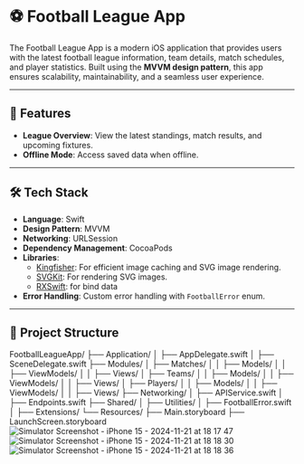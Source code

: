 # ⚽ Football League App

The Football League App is a modern iOS application that provides users with the latest football league information, team details, match schedules, and player statistics. Built using the **MVVM design pattern**, this app ensures scalability, maintainability, and a seamless user experience.

---

## 📱 Features

- **League Overview**: View the latest standings, match results, and upcoming fixtures.
- **Offline Mode**: Access saved data when offline.

---

## 🛠️ Tech Stack

- **Language**: Swift
- **Design Pattern**: MVVM
- **Networking**: URLSession
- **Dependency Management**: CocoaPods
- **Libraries**:
  - [Kingfisher](https://github.com/onevcat/Kingfisher): For efficient image caching and SVG image rendering.
  - [SVGKit](https://github.com/SVGKit/SVGKit): For rendering SVG images.
  - [RXSwift](): for bind data
- **Error Handling**: Custom error handling with `FootballError` enum.

---

## 📂 Project Structure
FootballLeagueApp/ ├── Application/ │ ├── AppDelegate.swift │ ├── SceneDelegate.swift ├── Modules/ │ ├── Matches/ │ │ ├── Models/ │ │ ├── ViewModels/ │ │ ├── Views/ │ ├── Teams/ │ │ ├── Models/ │ │ ├── ViewModels/ │ │ ├── Views/ │ ├── Players/ │ │ ├── Models/ │ │ ├── ViewModels/ │ │ ├── Views/ ├── Networking/ │ ├── APIService.swift │ ├── Endpoints.swift ├── Shared/ │ ├── Utilities/ │ ├── FootballError.swift │ ├── Extensions/ └── Resources/ ├── Main.storyboard ├── LaunchScreen.storyboard
![Simulator Screenshot - iPhone 15 - 2024-11-21 at 18 17 47](https://github.com/user-attachments/assets/6298376f-5548-426b-a703-b7cbe8a33059)   ![Simulator Screenshot - iPhone 15 - 2024-11-21 at 18 18 30](https://github.com/user-attachments/assets/2c18631a-1a8c-426c-a95c-bae46bd4aea4)  ![Simulator Screenshot - iPhone 15 - 2024-11-21 at 18 18 36](https://github.com/user-attachments/assets/92cc7f4c-69f2-45e7-8ed7-37404040c204)




